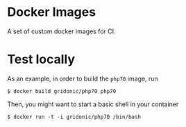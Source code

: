 # Docker Images

A set of custom docker images for CI.

# Test locally

As an example, in order to build the `php70` image, run

    $ docker build gridonic/php70 php70
    
Then, you might want to start a basic shell in your container

    $ docker run -t -i gridonic/php70 /bin/bash

